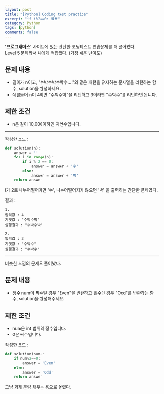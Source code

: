 ```yaml
---
layout: post
title: "[Python] Coding test practice"
excerpt: "if i%2==0: 활용"
category: Python
tags: [python]
comments: false
---
```

**'프로그래머스'** 사이트에 있는 간단한 코딩테스트 연습문제를 더 풀어봤다.<br>
Level 5 문제라서 나에게 적합했다. (가장 쉬운 난이도)

## 문제 내용

* 길이가 n이고, "수박수박수박수...."와 같은 패턴을 유지하는 문자열을 리턴하는 함수, solution을 완성하세요. 
* 예를들어 n이 4이면 "수박수박"을 리턴하고 3이라면 "수박수"를 리턴하면 됩니다.

## 제한 조건

* n은 길이 10,000이하인 자연수입니다.

- - -

작성한 코드 :
```py
def solution(n): 
    answer = '' 
    for i in range(n): 
        if i % 2 == 0: 
            answer = answer + '수' 
        else: 
            answer = answer + '박' 
    return answer
```

i가 2로 나누어떨어지면 '수', 나누어떨어지지 않으면 '박' 을 출력하는 간단한 문제였다.

결과 :
```
1.
입력값 : 4
기댓값 : "수박수박"
실행결과 : "수박수박"

2.
입력값 : 3
기댓값 : "수박수"
실행결과 : "수박수"
```

- - -

비슷한 느낌의 문제도 풀어봤다.

## 문제 내용

* 정수 num이 짝수일 경우 "Even"을 반환하고 홀수인 경우 "Odd"를 반환하는 함수, solution을 완성해주세요.

## 제한 조건

* num은 int 범위의 정수입니다.
* 0은 짝수입니다.

작성한 코드 :
```py
def solution(num):
    if num%2==0:
        answer = 'Even'
    else:
        answer = 'Odd'
    return answer
```

그냥 과제 분량 채우는 용으로 올렸다.
